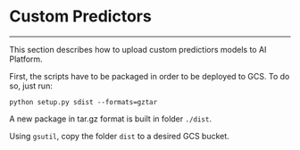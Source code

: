 # Custom Predictors

- - - 

This section describes how to upload custom predictiors models to AI Platform.

First, the scripts have to be packaged in order to be deployed to GCS. To do so, just run:

    python setup.py sdist --formats=gztar

A new package in tar.gz format is built in folder `./dist`.

Using `gsutil`, copy the folder `dist` to a desired GCS bucket.
